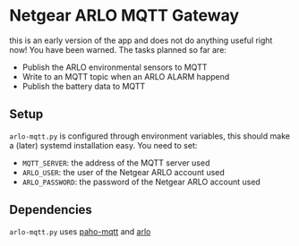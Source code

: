 # Netgear ARLO MQTT Gateway

this is an early version of the app and does not do anything useful right now! You have been warned. The tasks planned so far are:

* Publish the ARLO environmental sensors to MQTT
* Write to an MQTT topic when an ARLO ALARM happend
* Publish the battery data to MQTT

## Setup

```arlo-mqtt.py``` is configured through environment variables, this should make a (later) systemd installation easy. You need to set:

* ```MQTT_SERVER```: the address of the MQTT server used
* ```ARLO_USER```: the user of the Netgear ARLO account used
* ```ARLO_PASSWORD```: the password of the Netgear ARLO account used

## Dependencies

```arlo-mqtt.py```  uses [paho-mqtt](https://pypi.org/project/paho-mqtt/) and [arlo](https://pypi.org/project/arlo/)